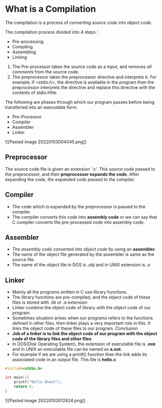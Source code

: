 # What is a Compilation
The compilation is a process of *converting source code into object code.*

The compilation process divided into 4 steps :
- Pre-processing
- Compiling
- Assembling
- Linking

1. The Pre-processor takes the source code as a *Input*, and removes *all comments* from the source code.
2. The preprocessor takes the preprocessor directive and interprets it. For example, if <stdio.h>, the directive is available in the program then the preprocessor interprets the directive and replace this directive with the contents of *stdio.h*file.

The following are phases through which our program passes before being transferred into an executable form:

- Pre-Processor
- Compiler
- Assembler
- Linker

![[Pasted image 20220103004045.png]]

## Preprocessor
The source code file is given an extension '.c'. This source code passed to the preprocessor, and then **preprocessor expands the code**. After expanding the code, *the expanded code passed to the compiler.*

## Compiler
- The code which is expanded by the preprocessor is passed to the compiler.
- The compiler converts this code into **assembly code** or we can say that C compiler converts the pre-processed code into assembly code.

## Assembler
- *The assembly code converted into object code* by using an **assembler**.
- The name of the object file generated by the assembler is same as the source file.
- The name of the object file in DOS is *.obj* and in UNIX extension is *.o*

## Linker
- Mainly all the programs written in C use library functions.
- The library functions are pre-compiled, and the object code of these files is stored with *.lib* or *.a* extension 
- Linker combine the object code of library with the object code of our program.
- Sometimes situation arises when our programs refers to the functions defined in other files, then linker plays a very important role in this. It links the object code of these files to our program. *Conclusion* 
- **Job of a linker is to link the object code of our program with the object code of the library files and other files**.   
- In DOS(Disk Operating System), the extension of executable file is **.exe** and in UNIX an executable file can be named as **a.out**. 
- For example if we are using a printf() function then the link adds its associated code in an output file.
This file is **hello.c**
```C
#include<stdio.h>

int main(){
	printf("Hello Ghost");
	return 0;
}
```
![[Pasted image 20220103012824.png]]

